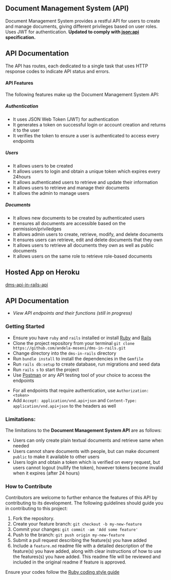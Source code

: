 ## Document Management System (API)

Document Management System provides a restful API for users to create and manage documents, giving different privileges based on user roles. Uses JWT for authentication. **Updated to comply with [json:api](https://jsonapi.org) specification.**

## API Documentation
The API has routes, each dedicated to a single task that uses HTTP response codes to indicate API status and errors.

#### API Features

The following features make up the Document Management System API:

##### Authentication

- It uses JSON Web Token (JWT) for authentication
- It generates a token on successful login or account creation and returns it to the user
- It verifies the token to ensure a user is authenticated to access every endpoints

##### Users

- It allows users to be created
- It allows users to login and obtain a unique token which expires every 24hours
- It allows authenticated users to retrieve and update their information
- It allows users to retrieve and manage their documents
- It allows the admin to manage users

##### Documents

- It allows new documents to be created by authenticated users
- It ensures all documents are accessible based on the permission/priviledges
- It allows admin users to create, retrieve, modify, and delete documents
- It ensures users can retrieve, edit and delete documents that they own
- It allows users to retrieve all documents they own as well as public documents
- It allows users on the same role to retrieve role-based documents

## Hosted App on Heroku
[dms-api-in-rails-api](https://dms-api-in-rails.herokuapp.com/)

## API Documentation
- *View API endpoints and their functions (still in progress)*

### **Getting Started**
* Ensure you have `ruby` and `rails` installed or install [Ruby](https://www.ruby-lang.org/en/documentation/installation/) and [Rails](https://rubygems.org/gems/rails)
* Clone the project repository from your terminal `git clone https://github.com/andela-moseni/dms-in-rails.git`
* Change directory into the `dms-in-rails` directory
* Run `bundle install` to install the dependencies in the `Gemfile`
* Run `rails db:setup` to create database, run migrations and seed data
* Run `rails s` to start the project
* Use [Postman](https://www.getpostman.com/) or any API testing tool of your choice to access the endpoints
- For all endpoints that require authentication, use `Authorization: <token>`
- Add `Accept: application/vnd.api+json` and `Content-Type: application/vnd.api+json` to the headers as well

### Limitations:
The limitations to the **Document Management System API** are as follows:
* Users can only create plain textual documents and retrieve same when needed
* Users cannot share documents with people, but can make document `public` to make it available to other users
* Users login and obtain a token which is verified on every request, but users cannot logout (nullify the token), however tokens become invalid when it expires (after 24 hours)

### How to Contribute
Contributors are welcome to further enhance the features of this API by contributing to its development. The following guidelines should guide you in contributing to this project:

1. Fork the repository.
2. Create your feature branch: `git checkout -b my-new-feature`
3. Commit your changes: `git commit -am 'Add some feature'`
4. Push to the branch: `git push origin my-new-feature`
5. Submit a pull request describing the feature(s) you have added
6. Include a `feature.md` readme file with a detailed description of the feature(s) you have added, along with clear instructions of how to use the features(s) you have added. This readme file will be reviewed and included in the original readme if feature is approved.

Ensure your codes follow the [Ruby coding style guide](https://github.com/rubocop-hq/ruby-style-guide)
